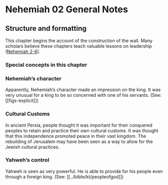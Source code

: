 # Nehemiah 02 General Notes

## Structure and formatting

This chapter begins the account of the construction of the wall. Many scholars believe these chapters teach valuable lessons on leadership ([Nehemiah 2-6](./01.md)).

### Special concepts in this chapter

### Nehemiah’s character
Apparently, Nehemiah’s character made an impression on the king. It was very unusual for a king to be so concerned with one of his servants. (See: [[figs-explicit]])

### Cultural Customs
In ancient Persia, people thought it was important for their conquered peoples to retain and practice their own cultural customs. It was thought that this independence promoted peace in their vast kingdom. The rebuilding of Jerusalem may have been seen as a way to allow for the Jewish cultural practices.

### Yahweh’s control
Yahweh is seen as very powerful. He is able to provide for his people even through a foreign king. (See: [[../bible/kt/peopleofgod]])